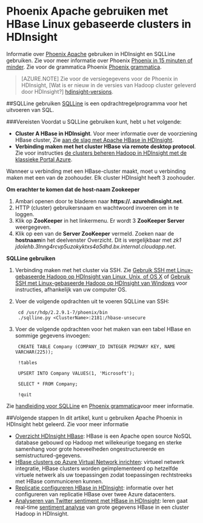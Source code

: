 <properties 
   pageTitle="Apache gebruikt Phoenix en eekhoorn in HDInsight | Microsoft Azure" 
   description="Informatie over Phoenix Apache gebruiken in HDInsight en het installeren en configureren van eekhoorn op uw werkstation verbinding maken met een cluster HBase in HDInsight." 
   services="hdinsight" 
   documentationCenter="" 
   authors="mumian" 
   manager="jhubbard" 
   editor="cgronlun"/>

<tags
   ms.service="hdinsight"
   ms.devlang="na"
   ms.topic="article"
   ms.tgt_pltfrm="na"
   ms.workload="big-data" 
   ms.date="09/02/2016"
   ms.author="jgao"/>

# <a name="use-apache-phoenix-with-linux-based-hbase-clusters-in-hdinsight"></a>Phoenix Apache gebruiken met HBase Linux gebaseerde clusters in HDInsight  

Informatie over [Phoenix Apache](http://phoenix.apache.org/) gebruiken in HDInsight en SQLLine gebruiken. Zie voor meer informatie over Phoenix [Phoenix in 15 minuten of minder](http://phoenix.apache.org/Phoenix-in-15-minutes-or-less.html). Zie voor de grammatica Phoenix [Phoenix grammatica](http://phoenix.apache.org/language/index.html).

>[AZURE.NOTE] Zie voor de versiegegevens voor de Phoenix in HDInsight, [Wat is er nieuw in de versies van Hadoop cluster geleverd door HDInsight?] [hdinsight-versions].

##<a name="use-sqlline"></a>SQLLine gebruiken
[SQLLine](http://sqlline.sourceforge.net/) is een opdrachtregelprogramma voor het uitvoeren van SQL. 

###<a name="prerequisites"></a>Vereisten
Voordat u SQLLine gebruiken kunt, hebt u het volgende:

- **Cluster A HBase in HDInsight**. Voor meer informatie over de voorziening HBase cluster, Zie [aan de slag met Apache HBase in HDInsight][hdinsight-hbase-get-started].
- **Verbinding maken met het cluster HBase via remote desktop protocol**. Zie voor instructies [de clusters beheren Hadoop in HDInsight met de klassieke Portal Azure][hdinsight-manage-portal].


Wanneer u verbinding met een HBase-cluster maakt, moet u verbinding maken met een van de zoohouder. Elk cluster HDInsight heeft 3 zoohouder. 

**Om erachter te komen dat de host-naam Zookeeper**

1. Ambari openen door te bladeren naar **https://<ClusterName>. azurehdinsight.net**.
2. HTTP (cluster) gebruikersnaam en wachtwoord invoeren om in te loggen.
3. Klik op **ZooKeeper** in het linkermenu. Er wordt 3 **ZooKeeper Server** weergegeven.
4. Klik op een van de **Server ZooKeeper** vermeld. Zoeken naar de **hostnaam**in het deelvenster Overzicht. Dit is vergelijkbaar met *zk1 jdolehb.3lnng4rcvp5uzokyktxs4a5dhd.bx.internal.cloudapp.net*.

**SQLLine gebruiken**

1. Verbinding maken met het cluster via SSH. Zie [Gebruik SSH met Linux-gebaseerde Hadoop op HDInsight van Linux, Unix, of OS X](hdinsight-hadoop-linux-use-ssh-unix.md) of [Gebruik SSH met Linux-gebaseerde Hadoop op HDInsight van Windows](hdinsight-hadoop-linux-use-ssh-windows.md) voor instructies, afhankelijk van uw computer OS.

2. Voer de volgende opdrachten uit te voeren SQLLine van SSH:

        cd /usr/hdp/2.2.9.1-7/phoenix/bin
        ./sqlline.py <ClusterName>:2181:/hbase-unsecure

2. Voer de volgende opdrachten voor het maken van een tabel HBase en sommige gegevens invoegen:

        CREATE TABLE Company (COMPANY_ID INTEGER PRIMARY KEY, NAME VARCHAR(225));
    
        !tables
        
        UPSERT INTO Company VALUES(1, 'Microsoft');
        
        SELECT * FROM Company;
        
        !quit

Zie [handleiding voor SQLLine](http://sqlline.sourceforge.net/#manual) en [Phoenix grammatica](http://phoenix.apache.org/language/index.html)voor meer informatie.


 
##<a name="next-steps"></a>Volgende stappen
In dit artikel, kunt u gebruiken Apache Phoenix in HDInsight hebt geleerd.  Zie voor meer informatie

- [Overzicht HDInsight HBase][hdinsight-hbase-overview]: HBase is een Apache open source NoSQL database gebouwd op Hadoop met willekeurige toegang en sterke samenhang voor grote hoeveelheden ongestructureerde en semistructured-gegevens.
- [HBase clusters op Azure Virtual Network inrichten][hdinsight-hbase-provision-vnet]: virtueel netwerk integratie, HBase clusters worden geïmplementeerd op hetzelfde virtuele netwerk als uw toepassingen zodat toepassingen rechtstreeks met HBase communiceren kunnen.
- [Replicatie configureren HBase in HDInsight](hdinsight-hbase-geo-replication.md): informatie over het configureren van replicatie HBase over twee Azure datacenters. 
- [Analyseren van Twitter sentiment met HBase in HDInsight][hbase-twitter-sentiment]: leren gaat real-time [sentiment analyse](http://en.wikipedia.org/wiki/Sentiment_analysis) van grote gegevens HBase in een cluster Hadoop in HDInsight.

[azure-portal]: https://portal.azure.com
[vnet-point-to-site-connectivity]: https://msdn.microsoft.com/library/azure/09926218-92ab-4f43-aa99-83ab4d355555#BKMK_VNETPT

[hdinsight-versions]: hdinsight-component-versioning.md
[hdinsight-hbase-get-started]: hdinsight-hbase-tutorial-get-started.md
[hdinsight-manage-portal]: hdinsight-administer-use-management-portal.md#connect-to-hdinsight-clusters-by-using-rdp
[hdinsight-hbase-provision-vnet]: hdinsight-hbase-provision-vnet.md
[hdinsight-hbase-overview]: hdinsight-hbase-overview.md
[hbase-twitter-sentiment]: hdinsight-hbase-analyze-twitter-sentiment.md

[hdinsight-hbase-phoenix-sqlline]: ./media/hdinsight-hbase-phoenix-squirrel/hdinsight-hbase-phoenix-sqlline.png
[img-certificate]: ./media/hdinsight-hbase-phoenix-squirrel/hdinsight-hbase-vpn-certificate.png
[img-vnet-diagram]: ./media/hdinsight-hbase-phoenix-squirrel/hdinsight-hbase-vnet-point-to-site.png
[img-squirrel-driver]: ./media/hdinsight-hbase-phoenix-squirrel/hdinsight-hbase-squirrel-driver.png
[img-squirrel-alias]: ./media/hdinsight-hbase-phoenix-squirrel/hdinsight-hbase-squirrel-alias.png
[img-squirrel]: ./media/hdinsight-hbase-phoenix-squirrel/hdinsight-hbase-squirrel.png
[img-squirrel-sql]: ./media/hdinsight-hbase-phoenix-squirrel/hdinsight-hbase-squirrel-sql.png


 
